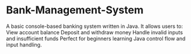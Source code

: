 # Bank-Management-System
A basic console-based banking system written in Java. It allows users to:  View account balance  Deposit and withdraw money  Handle invalid inputs and insufficient funds  Perfect for beginners learning Java control flow and input handling.
